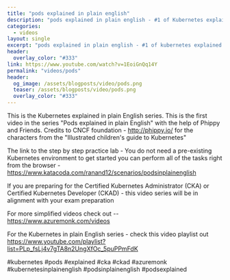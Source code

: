 ```yaml
---
title: "pods explained in plain english"
description: "pods explained in plain english - #1 of Kubernetes explained in plain english series"
categories:
  - videos
layout: single
excerpt: "pods explained in plain english - #1 of kubernetes explained in plain english series"
header:
  overlay_color: "#333"
link: https://www.youtube.com/watch?v=1EoiGnQq14Y
permalink: "videos/pods"
header:
  og_image: /assets/blogposts/video/pods.png
  teaser: /assets/blogposts/video/pods.png
  overlay_color: "#333"
---
```


This is the Kubernetes explained in plain English series. This is the first video in the series "Pods explained in plain English" with the help of Phippy and Friends. Credits to CNCF foundation  - http://phippy.io/ for the characters from the "Illustrated children's guide to Kubernetes"

The link to the step by step practice lab - You do not need a pre-existing Kubernetes environment to get started you can perform all of the tasks right from the browser - https://www.katacoda.com/ranand12/scenarios/podsinplainenglish

If you are preparing for the Certified Kubernetes Administrator (CKA) or Certified Kubernetes Developer (CKAD) - this video series will be in alignment with your exam preparation

For more simplified videos check out -- https://www.azuremonk.com/videos 

For the Kubernetes in plain English series - check this video playlist out https://www.youtube.com/playlist?list=PLp_fsLj4v7gTA8n2UngXfOc_5puPPmFdK
 
#kubernetes #pods #explained #cka #ckad #azuremonk #kubernetesinplainenglish #podsinplainenglish #podsexplained